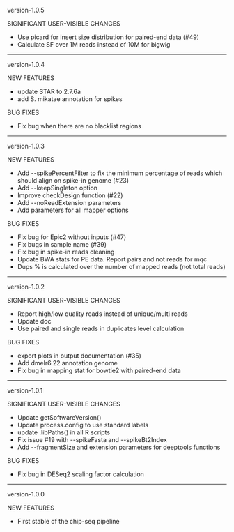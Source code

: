 version-1.0.5

SIGNIFICANT USER-VISIBLE CHANGES

   - Use picard for insert size distribution for paired-end data (#49)
   - Calculate SF over 1M reads instead of 10M for bigwig

************************************
version-1.0.4

NEW FEATURES

   - update STAR to 2.7.6a
   - add S. mikatae annotation for spikes

BUG FIXES

   - Fix bug when there are no blacklist regions

***********************************
version-1.0.3

NEW FEATURES

   - Add --spikePercentFilter to fix the minimum percentage of reads which should align on spike-in genome (#23)
   - Add --keepSingleton option
   - Improve checkDesign function (#22)
   - Add --noReadExtension parameters
   - Add parameters for all mapper options

BUG FIXES

   - Fix bug for Epic2 without inputs (#47)
   - Fix bugs in sample name (#39)
   - Fix bug in spike-in reads cleaning
   - Update BWA stats for PE data. Report pairs and not reads for mqc
   - Dups % is calculated over the number of mapped reads (not total reads)

***********************************
version-1.0.2

SIGNIFICANT USER-VISIBLE CHANGES

  - Report high/low quality reads instead of unique/multi reads
  - Update doc
  - Use paired and single reads in duplicates level calculation

BUG FIXES

  - export plots in output documentation (#35)
  - Add dmelr6.22 annotation genome
  - Fix bug in mapping stat for bowtie2 with paired-end data

***********************************
version-1.0.1

SIGNIFICANT USER-VISIBLE CHANGES

  - Update getSoftwareVersion()
  - Update process.config to use standard labels
  - update .libPaths() in all R scripts
  - Fix issue #19 with --spikeFasta and --spikeBt2Index
  - Add --fragmentSize and extension parameters for deeptools functions

BUG FIXES

  - Fix bug in DESeq2 scaling factor calculation
  

***********************************
version-1.0.0

NEW FEATURES

  - First stable of the chip-seq pipeline


